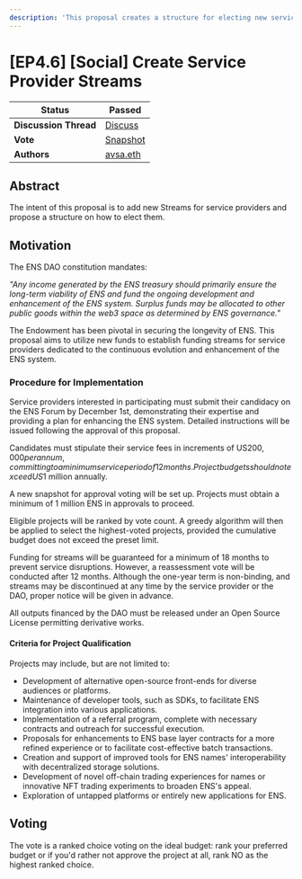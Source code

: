 ```yaml
---
description: 'This proposal creates a structure for electing new service providers for the DAO'
---
```


# \[EP4.6] \[Social] Create Service Provider Streams



| **Status**            | Passed                                                                                                                 |
| --------------------- | ---------------------------------------------------------------------------------------------------------------------- |
| **Discussion Thread** | [Discuss](https://discuss.ens.domains/t/ep4-6-create-provider-streams-is-now-live-on-snapshot/18091)               |
| **Vote**              | [Snapshot](https://snapshot.org/#/ens.eth/proposal/0x5748982aed143f51333befbc6cc490116648b85a2b0212fdfaf3ab848932c7ae) |
| **Authors**           | [avsa.eth](https://mirror.xyz/avsa.eth)                                                                               |

## Abstract

The intent of this proposal is to add new Streams for service providers and propose a structure on how to elect them.

## Motivation

The ENS DAO constitution mandates:

*"Any income generated by the ENS treasury should primarily ensure the long-term viability of ENS and fund the ongoing development and enhancement of the ENS system. Surplus funds may be allocated to other public goods within the web3 space as determined by ENS governance."*

The Endowment has been pivotal in securing the longevity of ENS. This proposal aims to utilize new funds to establish funding streams for service providers dedicated to the continuous evolution and enhancement of the ENS system.

### **Procedure for Implementation**

Service providers interested in participating must submit their candidacy on the ENS Forum by December 1st, demonstrating their expertise and providing a plan for enhancing the ENS system. Detailed instructions will be issued following the approval of this proposal.

Candidates must stipulate their service fees in increments of US$200,000 per annum, committing to a minimum service period of 12 months. Project budgets should not exceed US$1 million annually.

A new snapshot for approval voting will be set up. Projects must obtain a minimum of 1 million ENS in approvals to proceed.

Eligible projects will be ranked by vote count. A greedy algorithm will then be applied to select the highest-voted projects, provided the cumulative budget does not exceed the preset limit.

Funding for streams will be guaranteed for a minimum of 18 months to prevent service disruptions. However, a reassessment vote will be conducted after 12 months. Although the one-year term is non-binding, and streams may be discontinued at any time by the service provider or the DAO, proper notice will be given in advance.

All outputs financed by the DAO must be released under an Open Source License permitting derivative works.

#### **Criteria for Project Qualification**

Projects may include, but are not limited to:

- Development of alternative open-source front-ends for diverse audiences or platforms.
- Maintenance of developer tools, such as SDKs, to facilitate ENS integration into various applications.
- Implementation of a referral program, complete with necessary contracts and outreach for successful execution.
- Proposals for enhancements to ENS base layer contracts for a more refined experience or to facilitate cost-effective batch transactions.
- Creation and support of improved tools for ENS names' interoperability with decentralized storage solutions.
- Development of novel off-chain trading experiences for names or innovative NFT trading experiments to broaden ENS's appeal.
- Exploration of untapped platforms or entirely new applications for ENS.

  
## Voting

The vote is a ranked choice voting on the ideal budget: rank your preferred budget or if you'd rather not approve the project at all, rank NO as the highest ranked choice.
